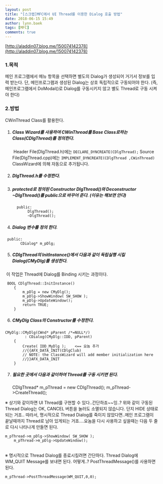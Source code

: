 ```yaml
---
layout: post
title: "[스크랩]MFC에서 UI Thread를 이용한 Dialog 호출 방법"
date: 2018-06-15 15:49
author: lynn.baek
tags: [MFC]
comments: true
---
```


[http://aladdin07.blog.me/150074142378](http://aladdin07.blog.me/150074142378)



### 1.목적

메인 프로그램에서 메뉴 항목을 선택하면 별도의 Dialog가 생성되어 거기서 정보를 입력 받는다.
단, 메인프로그램과 생성된 Dialog는 상호 독립적으로 구동되어야 한다.
(즉, 메인프로그램에서 DoModal()로 Dialog를 구동시키지 않고 별도 Thread로 구동 시켜야 한다)

### 2.방법

CWinThread Class를 활용한다.

1. ##### Class Wizard를 사용하여 CWinThread를 Base Class로하는 Class(CDlgThread)를 정의한다.

   ​    Header File(DlgThread.h)에는 `DECLARE_DYNCREATE(CDlgThread);`
       Source File(DlgThread.cpp)에는 `IMPLEMENT_DYNCREATE(CDlgThread ,CWinThread)`
       ClassWizard에 의해 자동으로 추가됩니다.

2. ##### DlgThread.h를 수정한다.

3. ##### protected로 정의된 Constructor DlgThread()와 Deconstructor ~DlgThread()를 public으로 바꾸어 준다. (이유는 해보면 안다)

   ```
     public:
          DlgThread();
          ~DlgThread();
   ```

4. ##### Dialog 변수를 정의 한다.

```
 public:
       CDialog* m_pDlg;
```

5. ##### CDlgThread의 InitInstance()에서 다음과 같이 독립실행 시킬 Dialog(CMyDlg)를 생성한다.

​    이 작업은 Thread에 Dialog를 Binding 시키는 과정이다.

```
 BOOL CDlgThread::InitInstance()
    {
        m_pDlg = new CMyDlg();
        m_pDlg->ShowWindow( SW_SHOW );
        m_pDlg->UpdateWindow();
        return TRUE;
    }
```

6. ##### CMyDlg Class의 Constructor를 수정한다.

```
CMyDlg::CMyDlg(CWnd* pParent /*=NULL*/)
         : CDialog(CMyDlg::IDD, pParent)
    {
        Create( IDD_MyDlg );    <== 요놈 추가
        //{{AFX_DATA_INIT(CDlgClub)
        // NOTE: the ClassWizard will add member initialization here
        //}}AFX_DATA_INIT
    }
```

7. ##### 필요한 곳에서 다음과 같이하여 Thread를 구동 시키면 된다.

    CDlgThread*  m_pThread = new CDlgThread();
    m_pThread->CreateThread();



※ 상기와 같이하면 UI Thread를 구현할 수 있다..간단하죠~~잉..?
    위와 같이 구동된 Thread Dialog는 OK, CANCEL 버튼을 눌러도 소멸되지 않습니다.
    단지 HIDE 상태로 되는 거죠..
    따라서, 명시적으로 Thread Dialog를 죽이지 않았다면..메인 프로그램이 끝날때까지 Thread로
    남아 있게되는 거죠....요놈을 다시 사용하고 싶을때는 다음 두 줄로 다시 나타나게 만들면 된다.

```
m_pThread->m_pDlg->ShowWindow( SW_SHOW );
    m_pThread->m_pDlg->UpdateWindow();
```

​    
※ 명시적으로 Thread Dialog를 종료시킬려면 간단하다.
    Thread Dialog에 WM_QUIT Message를 보내면 된다.
    어떻게..?  PostThreadMessage()를 사용하면 된다.

    m_pThread->PostThreadMessage(WM_QUIT,0,0);